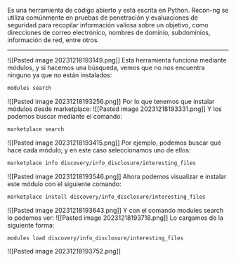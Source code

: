 Es una herramienta de código abierto y está escrita en Python. Recon-ng se utiliza comúnmente en pruebas de penetración y evaluaciones de seguridad para recopilar información valiosa sobre un objetivo, como direcciones de correo electrónico, nombres de dominio, subdominios, información de red, entre otros.

-----------

![[Pasted image 20231218193149.png]]
Esta herramienta funciona mediante módulos, y si hacemos una búsqueda, vemos que no nos encuentra ninguno ya que no están instalados:
```bash
modules search
```
![[Pasted image 20231218193256.png]]
Por lo que tenemos que instalar módulos desde marketplace:
![[Pasted image 20231218193331.png]]
Y los podemos buscar mediante el comando:
```bash
marketplace search
```
![[Pasted image 20231218193415.png]]
Por ejemplo, podemos buscar qué hace cada módulo; y en este caso seleccionamos uno de ellos:
```bash
marketplace info discovery/info_disclosure/interesting_files
```
![[Pasted image 20231218193546.png]]
Ahora podemos visualizar e instalar este módulo con el siguiente comando:
```bash
marketplace install discovery/info_disclosure/interesting_files
```
![[Pasted image 20231218193643.png]]
Y con el comando modules search lo podemos ver:
![[Pasted image 20231218193718.png]]
Lo cargamos de la siguiente forma:
```bash
modules load discovery/info_disclosure/interesting_files
```
![[Pasted image 20231218193752.png]]

